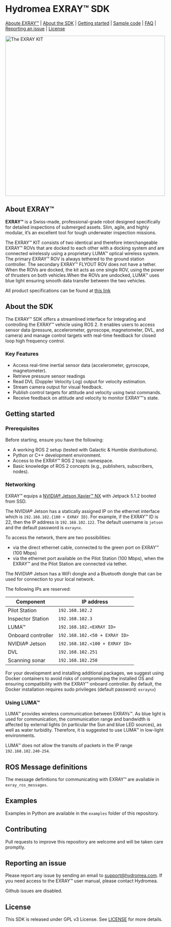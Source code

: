 # Hydromea EXRAY™ SDK
[Aboute EXRAY™](#about-exray™) | [About the SDK](#about-the-sdk) | [Getting started](#getting-started) | [Sample code](#sample-code) | [FAQ](docs/FAQ.md) | [Reporting an issue](#reporting-an-issue) | [License](#license)

<p align="left">
  <a href="https://www.hydromea.com">
    <img alt="The EXRAY KIT" src="https://files.hydromea.com/exray/exray_kit_transparent.png" width="500"/>
  </a>
</p>

## About EXRAY™
**EXRAY™** is a Swiss-made, professional-grade robot designed specifically for detailed inspections of submerged assets. Slim, agile, and highly modular, it’s an excellent tool for tough underwater inspection missions.

The EXRAY™ KIT consists of two identical and therefore interchangeable EXRAY™ ROVs that are docked to each other with a docking system and are connected wirelessly using a proprietary LUMA™ optical wireless system.
The primary EXRAY™ ROV is always tethered to the ground station controller. The secondary EXRAY™ FLYOUT ROV does not have a tether. When the ROVs are docked, the kit acts as one single ROV, using the power of thrusters on both vehicles.When the ROVs are undocked, LUMA™ uses blue light ensuring smooth data transfer between the two vehicles.

All product specifications can be found at [this link](https://files.hydromea.com/exray/EXRAY_Technical_Specifications.pdf)

## About the SDK
The EXRAY™ SDK offers a streamlined interface for integrating and controlling the EXRAY™ vehicle using ROS 2. It enables users to access sensor data (pressure, accelerometer, gyroscope, magnetometer, DVL, and camera) and manage control targets with real-time feedback for closed loop high frequency control.

### Key Features

- Access real-time inertial sensor data (accelerometer, gyroscope, magnetometer).
- Retrieve pressure sensor readings
- Read DVL (Doppler Velocity Log) output for velocity estimation.
- Stream camera output for visual feedback.
- Publish control targets for attitude and velocity using twist commands.
- Receive feedback on attitude and velocity to monitor EXRAY™'s state.

## Getting started

### Prerequisites
Before starting, ensure you have the following:
- A working ROS 2 setup (tested with Galactic & Humble distributions).
- Python or C++ development environment.
- Access to the EXRAY™ ROS 2 topic namespace.
- Basic knowledge of ROS 2 concepts (e.g., publishers, subscribers, nodes).

### Networking
EXRAY™ equips a [NVIDIA® Jetson Xavier™ NX](https://www.nvidia.com/en-us/autonomous-machines/embedded-systems/jetson-xavier-nx/) with Jetpack 5.1.2 booted from SSD.

The NVIDIA® Jetson has a statically assigned IP on the ethernet interface which is `192.168.102.{100 + EXRAY ID}`. For example, if the EXRAY™ ID is 22, then the IP address is `192.168.102.122`. The default username is `jetson` and the default password is `exraynx`.

To access the network, there are two possibilities:
- via the direct ethernet cable, connected to the green port on EXRAY™ (100 Mbps)
- via the ethernet port available on the Pilot Station (100 Mbps), when the EXRAY™ and the Pilot Station are connected via tether.

The NVIDIA® Jetson has a WiFi dongle and a Bluetooth dongle that can be used for connection to your local network.

The following IPs are reserved:

| Component | IP address |
|---------------|--------------|
| Pilot Station | `192.168.102.2` |
| Inspector Station | `192.168.102.3` |
| LUMA™ | `192.168.102.<EXRAY ID>` |
| Onboard controller | `192.168.102.<50 + EXRAY ID>` |
| NVIDIA® Jetson | `192.168.102.<100 + EXRAY ID>` |
| DVL | `192.168.102.251` |
| Scanning sonar | `192.168.102.250` |

For your development and installing additional packages, we suggest using Docker containers to avoid risks of compromising the installed OS and ensuring compatibility with the EXRAY™ onboard controller. By default, the Docker installation requires sudo privileges (default password: `exraynx`)

### Using LUMA™
LUMA™ provides wireless communication between EXRAYs™. As blue light is used for communication, the communication range and bandwidth is affected by external lights (in particular the Sun and blue LED sources), as well as water turbidity. Therefore, it is suggested to use LUMA™ in low-light environments.

LUMA™ does not allow the transits of packets in the IP range `192.168.102.240-254`.

## ROS Message definitions
The message definitions for communicating with EXRAY™ are available in `exray_ros_messages`.

## Examples
Examples in Python are available in the `examples` folder of this repository.

## Contributing
Pull requests to improve this repository are welcome and will be taken care promptly.

## Reporting an issue
Please report any issue by sending an email to [support@hydromea.com](mailto:support@hydromea.com).
If you need access to the EXRAY™ user manual, please contact Hydromea.

Github issues are disabled.

## License
This SDK is released under GPL v3 License. See [LICENSE](LICENSE) for more details.
